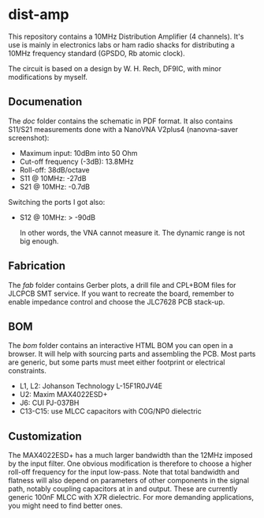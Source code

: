 dist-amp
========

This repository contains a 10MHz Distribution Amplifier (4  channels). It's
use is mainly in electronics labs or ham radio shacks for distributing a 
10MHz frequency standard (GPSDO, Rb atomic clock).

The circuit is based on a design by W. H. Rech, DF9IC, with minor modifications
by myself.

Documenation
------------

The *doc* folder contains the schematic in PDF format. It also contains S11/S21 measurements
done with a NanoVNA V2plus4 (nanovna-saver screenshot):

- Maximum input: 10dBm into 50 Ohm
- Cut-off frequency (-3dB): 13.8MHz
- Roll-off: 38dB/octave
- S11 @ 10MHz: -27dB
- S21 @ 10MHz: -0.7dB

Switching the ports I got also:
- S12 @ 10MHz: > -90dB

  In other words, the VNA cannot measure it. The dynamic range is not big enough.

Fabrication
-----------

The *fab* folder contains Gerber plots, a drill file and CPL+BOM files for
JLCPCB SMT service. If you want to recreate the board, remember to enable
impedance control and choose the JLC7628 PCB stack-up.

BOM
---

The *bom* folder contains an interactive HTML BOM you can open in a browser. It will
help with sourcing parts and assembling the PCB. Most parts are generic, but some parts
must meet either footprint or electrical constraints.

- L1, L2: Johanson Technology L-15F1R0JV4E
- U2: Maxim MAX4022ESD+
- J6: CUI PJ-037BH
- C13-C15: use MLCC capacitors with C0G/NP0 dielectric

Customization
-------------

The MAX4022ESD+ has a much larger bandwidth than the 12MHz imposed by the input filter.
One obvious modification is therefore to choose a higher roll-off frequency for the
input low-pass. Note that total bandwidth and flatness will also depend on parameters
of other components in the signal path, notably coupling capacitors at in and output.
These are currently generic 100nF MLCC with X7R dielectric. For more demanding applications,
you might need to find better ones.
